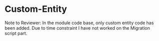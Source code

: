 # Custom-Entity
Note to Reviewer: 
  In the module code base, only custom entity code has been added. 
  Due to time constraint I have not worked on the Migration script part.
